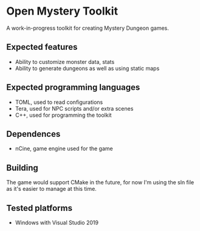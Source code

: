 # Open Mystery Toolkit

A work-in-progress toolkit for creating Mystery Dungeon games.

## Expected features
- Ability to customize monster data, stats
- Ability to generate dungeons as well as using static maps

## Expected programming languages
- TOML, used to read configurations
- Tera, used for NPC scripts and/or extra scenes
- C++, used for programming the toolkit

## Dependences
- nCine, game engine used for the game

## Building
The game would support CMake in the future, for now I'm using the sln file as it's easier to manage at this time.

## Tested platforms
- Windows with Visual Studio 2019
